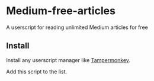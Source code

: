# Medium-free-articles
A userscript for reading unlimited Medium articles for free

## Install
Install any userscript manager like [Tampermonkey](https://chrome.google.com/webstore/detail/tampermonkey/dhdgffkkebhmkfjojejmpbldmpobfkfo).

Add this script to the list.
